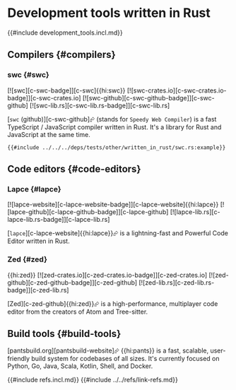 # Development tools written in Rust

{{#include development_tools.incl.md}}

## Compilers {#compilers}

### swc {#swc}

[![swc][c-swc-badge]][c-swc]{{hi:swc}}
[![swc-crates.io][c-swc-crates.io-badge]][c-swc-crates.io]
[![swc-github][c-swc-github-badge]][c-swc-github]
[![swc-lib.rs][c-swc-lib.rs-badge]][c-swc-lib.rs]

[`swc` (github)][c-swc-github]⮳ (stands for `Speedy Web Compiler`) is a fast TypeScript / JavaScript compiler written in Rust. It's a library for Rust and JavaScript at the same time.

```rust,editable
{{#include ../../../deps/tests/other/written_in_rust/swc.rs:example}}
```

## Code editors {#code-editors}

### Lapce {#lapce}

[![lapce-website][c-lapce-website-badge]][c-lapce-website]{{hi:lapce}}
[![lapce-github][c-lapce-github-badge]][c-lapce-github]
[![lapce-lib.rs][c-lapce-lib.rs-badge]][c-lapce-lib.rs]

[`lapce`][c-lapce-website]{{hi:lapce}}⮳ is a lightning-fast and Powerful Code Editor written in Rust.

### Zed {#zed}

{{hi:zed}}
[![zed-crates.io][c-zed-crates.io-badge]][c-zed-crates.io]
[![zed-github][c-zed-github-badge]][c-zed-github]
[![zed-lib.rs][c-zed-lib.rs-badge]][c-zed-lib.rs]

[Zed][c-zed-github]{{hi:zed}}⮳ is a high-performance, multiplayer code editor from the creators of Atom and Tree-sitter.

## Build tools {#build-tools}

[pantsbuild.org][pantsbuild-website]⮳ {{hi:pants}} is a fast, scalable, user-friendly build system for codebases of all sizes. It's currently focused on Python, Go, Java, Scala, Kotlin, Shell, and Docker.

{{#include refs.incl.md}}
{{#include ../../refs/link-refs.md}}

<div class="hidden">
</div>
